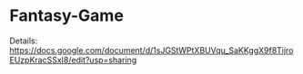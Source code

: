 # Fantasy-Game

Details:
https://docs.google.com/document/d/1sJGStWPtXBUVqu_SaKKggX9f8TijroEUzpKracSSxI8/edit?usp=sharing